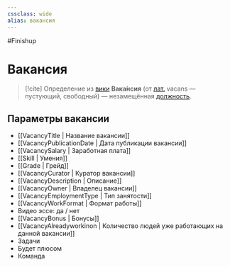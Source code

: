 ```yaml
---
cssclass: wide
alias: вакансия
---
```


#Finishup
# Вакансия

>[!cite] Определение из [вики](https://ru.wikipedia.org/wiki/%D0%92%D0%B0%D0%BA%D0%B0%D0%BD%D1%81%D0%B8%D1%8F)
> **Вака́нсия** (от [лат.](https://ru.wikipedia.org/wiki/%D0%9B%D0%B0%D1%82%D0%B8%D0%BD%D1%81%D0%BA%D0%B8%D0%B9_%D1%8F%D0%B7%D1%8B%D0%BA "Латинский язык") vacans — пустующий, свободный) — незамещённая [должность](https://ru.wikipedia.org/wiki/%D0%94%D0%BE%D0%BB%D0%B6%D0%BD%D0%BE%D1%81%D1%82%D1%8C "Должность").

## Параметры вакансии

- [[VacancyTitle | Название вакансии]]
- [[VacancyPublicationDate | Дата публикации вакансии]]
- [[VacancySalary | Заработная плата]]
- [[Skill | Умения]]
- [[Grade | Грейд]]
- [[VacancyCurator | Куратор вакансии]]
- [[VacancyDescription | Описание]]
- [[VacancyOwner | Владелец вакансии]]
- [[VacancyEmploymentType | Тип занятости]]
- [[VacancyWorkFormat | Формат работы]]
- Видео эссе: да / нет
- [[VacancyBonus | Бонусы]]
- [[VacancyAlreadyworkinon | Количество людей уже работающих на данной вакансии]]
- Задачи
- Будет плюсом
- Команда
